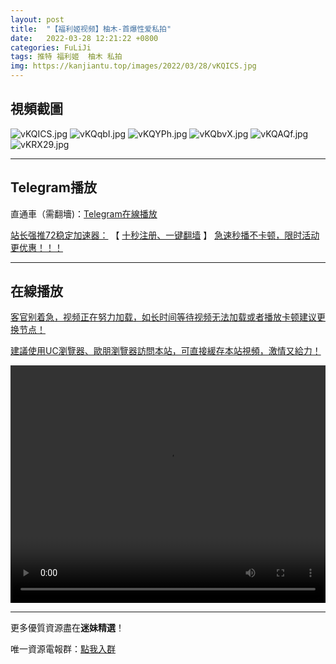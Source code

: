 ```yaml
---
layout: post
title:  "【福利姬视频】柚木-首爆性爱私拍"
date:   2022-03-28 12:21:22 +0800
categories: FuLiJi
tags: 推特 福利姬  柚木 私拍
img: https://kanjiantu.top/images/2022/03/28/vKQICS.jpg
---
```



## 視頻截圖

![vKQICS.jpg](https://kanjiantu.top/images/2022/03/28/vKQICS.jpg)
![vKQqbI.jpg](https://kanjiantu.top/images/2022/03/28/vKQqbI.jpg)
![vKQYPh.jpg](https://kanjiantu.top/images/2022/03/28/vKQYPh.jpg)
![vKQbvX.jpg](https://kanjiantu.top/images/2022/03/28/vKQbvX.jpg)
![vKQAQf.jpg](https://kanjiantu.top/images/2022/03/28/vKQAQf.jpg)
![vKRX29.jpg](https://kanjiantu.top/images/2022/03/28/vKRX29.jpg)

* * *
## Telegram播放

直通車（需翻墻)：[Telegram在線播放](https://t.me/mimeijingxuan/273)

<u>站长强推72稳定加速器：</u> 【 [十秒注册、一键翻墙](https://72vpn.xyz/#/register?code=mimei) 】
<u>  急速秒播不卡顿，限时活动更优惠！！！</u>
* * *
## 在線播放
<u>客官别着急，视频正在努力加载，如长时间等待视频无法加载或者播放卡顿建议更换节点！</u>

<u>建議使用UC瀏覽器、歐朋瀏覽器訪問本站，可直接緩存本站視頻，激情又給力！</u>
<center><video src="https://cdn.publer.io/uploads/videos/6247f266db2797357edec80d/c87d89b386235b4a93cc733bc9f30381.mp4" width="100%" height="380px" controls="controls"></video></center>


* * *
更多優質資源盡在**迷妹精選**！

唯一資源電報群：[點我入群](https://t.me/mimeijingxuan)


